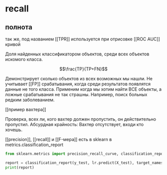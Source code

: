 # recall
## полнота
так же, под названием [[TPR]] используется при отрисовке [[ROC AUC]] кривой

Доля найденных классификатором объектов, среди всех объектов искомого класса.

$$\frac{TP}{TP+FN}$$

Демонстрирует сколько объектов из всех возможных мы нашли. Не учитывает [[FP]] срабатывания, когда среди результатов появлятся данные не того класса. Применим когда мы хотим найти ВСЕ объекты, а ложные срабатывания не так страшны. Например, поисх больных редким заболеванием.

[[пример вахтера]] 

Проверка, всех ли, кого вахтер должен пропустить, он действительно пропустил. Абсурдная крайность: Вахтер отсутствует, входи кто хочешь.

[[precision]], [[recall]] и [[F-мера]] есть в sklearn в metrics.classification_report

```python
from sklearn.metrics import precision_recall_curve, classification_report

report = classification_report(y_test, lr.predict(X_test), target_names=['Non-churned', 'Churned'])
print(report)
```


